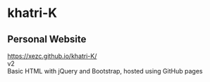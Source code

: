 # khatri-K
## Personal Website
https://xezc.github.io/khatri-K/ <br>
v2 <br>
Basic HTML with jQuery and Bootstrap, hosted using GitHub pages
